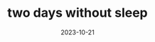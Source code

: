 ---
title: "two days without sleep"
date: 2023-10-21
hashtag: two-days-without-slag
type: fragment
tags:
  - fragment
  - two days without sleep
---